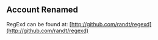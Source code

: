 ## Account Renamed

RegExd can be found at: [http://github.com/randt/regexd](http://github.com/randt/regexd)
